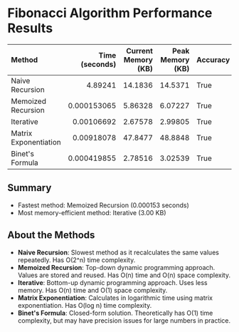 # Fibonacci Algorithm Performance Results

| Method                |   Time (seconds) |   Current Memory (KB) |   Peak Memory (KB) | Accuracy   |
|:----------------------|-----------------:|----------------------:|-------------------:|:-----------|
| Naive Recursion       |      4.89241     |              14.1836  |           14.5371  | True       |
| Memoized Recursion    |      0.000153065 |               5.86328 |            6.07227 | True       |
| Iterative             |      0.00106692  |               2.67578 |            2.99805 | True       |
| Matrix Exponentiation |      0.00918078  |              47.8477  |           48.8848  | True       |
| Binet's Formula       |      0.000419855 |               2.78516 |            3.02539 | True       |

## Summary

* Fastest method: Memoized Recursion (0.000153 seconds)
* Most memory-efficient method: Iterative (3.00 KB)

## About the Methods

* **Naive Recursion**: Slowest method as it recalculates the same values repeatedly. Has O(2^n) time complexity.
* **Memoized Recursion**: Top-down dynamic programming approach. Values are stored and reused. Has O(n) time and O(n) space complexity.
* **Iterative**: Bottom-up dynamic programming approach. Uses less memory. Has O(n) time and O(1) space complexity.
* **Matrix Exponentiation**: Calculates in logarithmic time using matrix exponentiation. Has O(log n) time complexity.
* **Binet's Formula**: Closed-form solution. Theoretically has O(1) time complexity, but may have precision issues for large numbers in practice.
